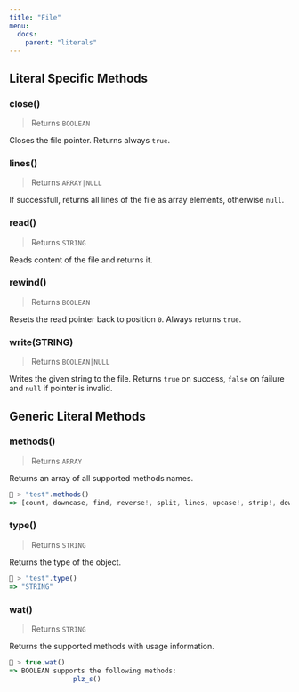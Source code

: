 ```yaml
---
title: "File"
menu:
  docs:
    parent: "literals"
---
```





## Literal Specific Methods

### close()
> Returns `BOOLEAN`

Closes the file pointer. Returns always `true`.



### lines()
> Returns `ARRAY|NULL`

If successfull, returns all lines of the file as array elements, otherwise `null`.



### read()
> Returns `STRING`

Reads content of the file and returns it.



### rewind()
> Returns `BOOLEAN`

Resets the read pointer back to position `0`. Always returns `true`.



### write(STRING)
> Returns `BOOLEAN|NULL`

Writes the given string to the file. Returns `true` on success, `false` on failure and `null` if pointer is invalid.




## Generic Literal Methods

### methods()
> Returns `ARRAY`

Returns an array of all supported methods names.

```js
🚀 > "test".methods()
=> [count, downcase, find, reverse!, split, lines, upcase!, strip!, downcase!, size, plz_i, replace, reverse, strip, upcase]
```

### type()
> Returns `STRING`

Returns the type of the object.

```js
🚀 > "test".type()
=> "STRING"
```

### wat()
> Returns `STRING`

Returns the supported methods with usage information.

```js
🚀 > true.wat()
=> BOOLEAN supports the following methods:
				plz_s()
```

